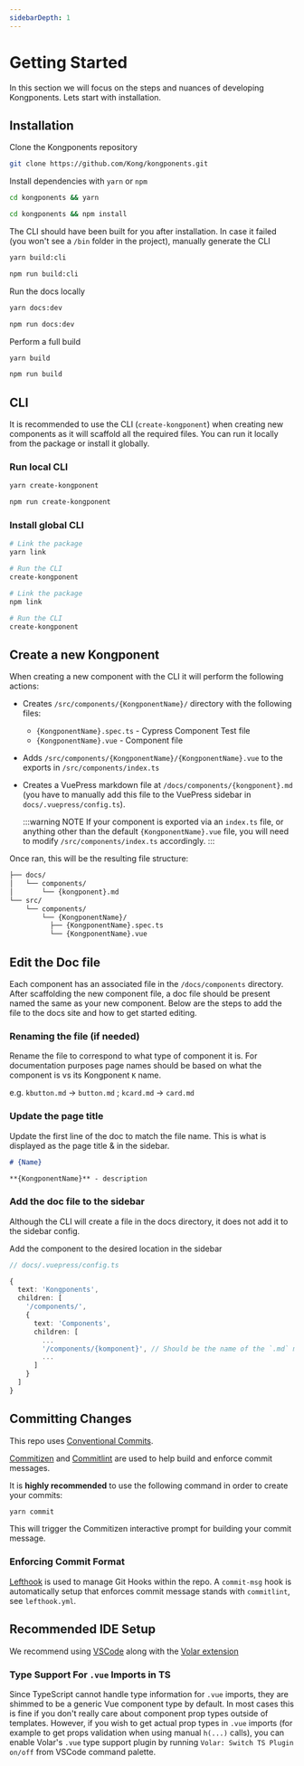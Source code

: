 ```yaml
---
sidebarDepth: 1
---
```


# Getting Started

In this section we will focus on the steps and nuances of developing Kongponents. Lets start with installation.

## Installation

Clone the Kongponents repository

```sh
git clone https://github.com/Kong/kongponents.git
```

Install dependencies with `yarn` or `npm`

<CodeGroup>
  <CodeGroupItem title="yarn" active>

  ```sh
  cd kongponents && yarn
  ```

  </CodeGroupItem>

  <CodeGroupItem title="npm">

  ```sh
  cd kongponents && npm install
  ```

  </CodeGroupItem>
</CodeGroup>

The CLI should have been built for you after installation. In case it failed (you won't see a `/bin` folder in the project), manually generate the CLI

<CodeGroup>
  <CodeGroupItem title="yarn" active>

  ```sh
  yarn build:cli
  ```

  </CodeGroupItem>

  <CodeGroupItem title="npm">

  ```sh
  npm run build:cli
  ```

  </CodeGroupItem>
</CodeGroup>

Run the docs locally

<CodeGroup>
  <CodeGroupItem title="yarn" active>

  ```sh
  yarn docs:dev
  ```

  </CodeGroupItem>

  <CodeGroupItem title="npm">

  ```sh
  npm run docs:dev
  ```

  </CodeGroupItem>
</CodeGroup>

Perform a full build

<CodeGroup>
  <CodeGroupItem title="yarn" active>

  ```sh
  yarn build
  ```

  </CodeGroupItem>

  <CodeGroupItem title="npm">

  ```sh
  npm run build
  ```

  </CodeGroupItem>
</CodeGroup>

## CLI

It is recommended to use the CLI (`create-kongponent`) when creating new components as it will scaffold all the required files. You can run it locally from the package or install it globally.

### Run local CLI

<CodeGroup>
  <CodeGroupItem title="yarn" active>

  ```sh
  yarn create-kongponent
  ```

  </CodeGroupItem>

  <CodeGroupItem title="npm">

  ```sh
  npm run create-kongponent
  ```

  </CodeGroupItem>
</CodeGroup>

### Install global CLI

<CodeGroup>
  <CodeGroupItem title="yarn" active>

  ```sh
  # Link the package
  yarn link

  # Run the CLI
  create-kongponent
  ```

  </CodeGroupItem>

  <CodeGroupItem title="npm">

  ```sh
  # Link the package
  npm link

  # Run the CLI
  create-kongponent
  ```

  </CodeGroupItem>
</CodeGroup>

## Create a new Kongponent

When creating a new component with the CLI it will perform the following actions:

- Creates `/src/components/{KongponentName}/` directory with the following files:
  - `{KongponentName}.spec.ts` - Cypress Component Test file
  - `{KongponentName}.vue` - Component file
- Adds `/src/components/{KongponentName}/{KongponentName}.vue` to the exports in `/src/components/index.ts`
- Creates a VuePress markdown file at `/docs/components/{kongponent}.md` (you have to manually add this file to the VuePress sidebar in `docs/.vuepress/config.ts`).

  :::warning NOTE
  If your component is exported via an `index.ts` file, or anything other than the default `{KongponentName}.vue` file, you will need to modify `/src/components/index.ts` accordingly.
  :::

Once ran, this will be the resulting file structure:

```bash
├── docs/
│   └── components/
│       └── {kongponent}.md
└── src/
    └── components/
        └── {KongponentName}/
          ├── {KongponentName}.spec.ts
          └── {KongponentName}.vue
```

## Edit the Doc file

Each component has an associated file in the `/docs/components` directory. After scaffolding the new component file, a doc file should be present named the same as your new component. Below are the steps to add the file to the docs site and how to get started editing.

### Renaming the file (if needed)

Rename the file to correspond to what type of component it is. For documentation purposes page names should be based on what the component is vs its Kongponent `K` name.

e.g. `kbutton.md` &rarr; `button.md` ; `kcard.md` &rarr; `card.md`

### Update the page title

Update the first line of the doc to match the file name. This is what is displayed as the page title & in the sidebar.

```md
# {Name}

**{KongponentName}** - description
```

### Add the doc file to the sidebar

Although the CLI will create a file in the docs directory, it does not add it to the sidebar config.

Add the component to the desired location in the sidebar

```ts
// docs/.vuepress/config.ts

{
  text: 'Kongponents',
  children: [
    '/components/',
    {
      text: 'Components',
      children: [
        ...
        '/components/{komponent}', // Should be the name of the `.md` markdown file, without the extension
        ...
      ]
    }
  ]
}
```

## Committing Changes

This repo uses [Conventional Commits](https://www.conventionalcommits.org/en/v1.0.0/).

[Commitizen](https://github.com/commitizen/cz-cli) and [Commitlint](https://github.com/conventional-changelog/commitlint) are used to help build and enforce commit messages.

It is __highly recommended__ to use the following command in order to create your commits:

```sh
yarn commit
```

This will trigger the Commitizen interactive prompt for building your commit message.

### Enforcing Commit Format

[Lefthook](https://github.com/evilmartians/lefthook) is used to manage Git Hooks within the repo. A `commit-msg` hook is automatically setup that enforces commit message stands with `commitlint`, see `lefthook.yml`.

## Recommended IDE Setup

We recommend using [VSCode](https://code.visualstudio.com/) along with the [Volar extension](https://marketplace.visualstudio.com/items?itemName=johnsoncodehk.volar)

### Type Support For `.vue` Imports in TS

Since TypeScript cannot handle type information for `.vue` imports, they are shimmed to be a generic Vue component type by default. In most cases this is fine if you don't really care about component prop types outside of templates. However, if you wish to get actual prop types in `.vue` imports (for example to get props validation when using manual `h(...)` calls), you can enable Volar's `.vue` type support plugin by running `Volar: Switch TS Plugin on/off` from VSCode command palette.
